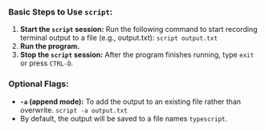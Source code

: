 ### Basic Steps to Use `script`:
1. **Start the `script` session:** Run the following command to start recording terminal output to a file (e.g., output.txt):
`script output.txt`
2. **Run the program.**
3. **Stop the `script` session:** After the program finishes running, type `exit` or press `CTRL-D`.
### Optional Flags:
- **`-a` (append mode):** To add the output to an existing file rather than overwrite.
`script -a output.txt`
- By default, the output will be saved to a file names `typescript`.
